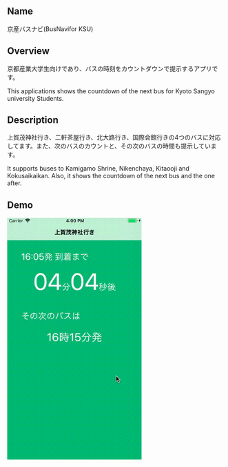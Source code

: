 ## Name
京産バスナビ(BusNavifor KSU)

## Overview
京都産業大学生向けであり、バスの時刻をカウントダウンで提示するアプリです。

This applications shows the countdown of the next bus for Kyoto Sangyo university Students. 

## Description
上賀茂神社行き、二軒茶屋行き、北大路行き、国際会館行きの4つのバスに対応してます。また、次のバスのカウントと、その次のバスの時間も提示しています。

It supports buses to Kamigamo Shrine, Nikenchaya,  Kitaooji and Kokusaikaikan. Also, it shows the countdown of the next bus and the one after.

## Demo

![demo](https://github.com/tomoyamatsuyama/SampleTimer/blob/master/sampleTimerDemo.gif)


